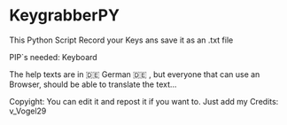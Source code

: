 # KeygrabberPY
This Python Script Record your Keys ans save it as an .txt file

PIP`s needed: Keyboard

The help texts are in  🇩🇪 German 🇩🇪 , but everyone that can use an Browser, should be able to translate the text...

Copyight: You can edit it and repost it if you want to.
Just add my Credits: v_Vogel29
